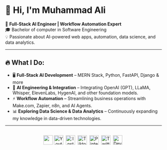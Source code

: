 <!--<img src="./icons/muhammadali-pro-banner.png" alt="Github Banner">-->
# 👋 Hi, I'm Muhammad Ali

🚀 **Full-Stack AI Engineer | Workflow Automation Expert**  
🎓 Bachelor of computer in Software Engineering<br>
💡 Passionate about AI-powered web apps, automation, data science, and data analytics.

---
## 🔥 What I Do:  
- 🖥 **Full-Stack AI Development** – MERN Stack, Python, FastAPI, Django & more  
- 🤖 **AI Engineering & Integration** – Integrating OpenAI (GPT), LLaMA, Whisper, ElevenLabs, HygenAI, and other foundation models.
- ⚡ **Workflow Automation** – Streamlining business operations with Make.com, Zapier, n8n, and AI Agents.  
- 📊 **Exploring Data Science & Data Analytics** – Continuously expanding my knowledge in data-driven technologies.

---

<br/>
<div align="center">
<a href="https://linkedin.com/in/aliawanai" target="blank"><image align="center" src="https://img.icons8.com/?size=100&id=8808&format=png&color=000000" height="30" width="30" /></a>
<a href="https://www.youtube.com/@aliawanai?sub_confirmation=1" target="blank"><img align="center" src="https://cdn.jsdelivr.net/npm/simple-icons@3.0.1/icons/youtube.svg" alt="Youtube Channel" height="30" width="30" /></a>&nbsp;
<a href="https://www.instagram.com/aliawanai/" target="blank"><img align="center" src="https://cdn.jsdelivr.net/npm/simple-icons@3.0.1/icons/instagram.svg" alt="Instagram Profile" height="30" width="30" /></a>&nbsp;
<a href="https://www.tiktok.com/@aliawanai" target="blank"><img align="center" src="https://cdn.jsdelivr.net/npm/simple-icons@3.0.1/icons/tiktok.svg" alt="Tiktok Profile" height="30" width="30" /></a>&nbsp;
<a href="https://pinterest.com/aliawanai" target="blank"><img align="center" src="https://cdn.jsdelivr.net/npm/simple-icons@3.0.1/icons/pinterest.svg" alt="Pinterest Profile" height="30" width="30" /></a>&nbsp;
<a href="https://twitter.com/aliawanai" target="blank"><img align="center" src="https://cdn.jsdelivr.net/npm/simple-icons@3.0.1/icons/twitter.svg" alt="Twitter Profile" height="30" width="30" /></a>&nbsp;
<a href="https://dev.to/aliawanai" target="blank"><img align="center" src="https://simpleicons.org/icons/devdotto.svg" alt="Dev.to profile" height="30" width="30" /></a>&nbsp;
</div>
<br/>
